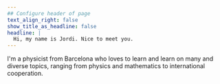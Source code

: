 ```yaml
---
## Configure header of page
text_align_right: false
show_title_as_headline: false
headline: |
  Hi, my name is Jordi. Nice to meet you.
---
```


<!-- this is a subheadline -->
I'm a physicist from Barcelona who loves to learn and learn on many and diverse topics, ranging from physics and mathematics to international cooperation.
